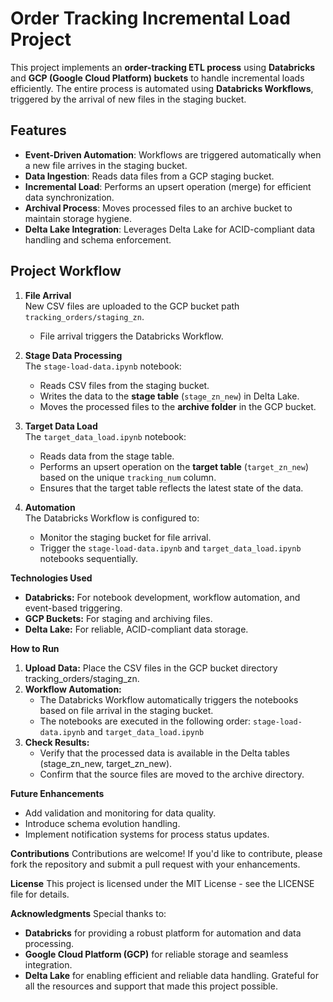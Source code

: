 # Order Tracking Incremental Load Project

This project implements an **order-tracking ETL process** using **Databricks** and **GCP (Google Cloud Platform) buckets** to handle incremental loads efficiently. The entire process is automated using **Databricks Workflows**, triggered by the arrival of new files in the staging bucket. 


## Features
- **Event-Driven Automation**: Workflows are triggered automatically when a new file arrives in the staging bucket.
- **Data Ingestion**: Reads data files from a GCP staging bucket.
- **Incremental Load**: Performs an upsert operation (merge) for efficient data synchronization.
- **Archival Process**: Moves processed files to an archive bucket to maintain storage hygiene.
- **Delta Lake Integration**: Leverages Delta Lake for ACID-compliant data handling and schema enforcement.


## Project Workflow

1. **File Arrival**  
   New CSV files are uploaded to the GCP bucket path `tracking_orders/staging_zn`.  
   - File arrival triggers the Databricks Workflow.

2. **Stage Data Processing**  
   The `stage-load-data.ipynb` notebook:  
   - Reads CSV files from the staging bucket.
   - Writes the data to the **stage table** (`stage_zn_new`) in Delta Lake.
   - Moves the processed files to the **archive folder** in the GCP bucket.

3. **Target Data Load**  
   The `target_data_load.ipynb` notebook:  
   - Reads data from the stage table.
   - Performs an upsert operation on the **target table** (`target_zn_new`) based on the unique `tracking_num` column.  
   - Ensures that the target table reflects the latest state of the data.

4. **Automation**  
   The Databricks Workflow is configured to:  
   - Monitor the staging bucket for file arrival.  
   - Trigger the `stage-load-data.ipynb` and `target_data_load.ipynb` notebooks sequentially.


**Technologies Used**
- **Databricks:** For notebook development, workflow automation, and event-based triggering.
- **GCP Buckets:** For staging and archiving files.
- **Delta Lake:** For reliable, ACID-compliant data storage.


**How to Run**
1. **Upload Data:** Place the CSV files in the GCP bucket directory tracking_orders/staging_zn.
2. **Workflow Automation:**
    - The Databricks Workflow automatically triggers the notebooks based on file arrival in the staging bucket.
    - The notebooks are executed in the following order: `stage-load-data.ipynb` and `target_data_load.ipynb`
3. **Check Results:**
    - Verify that the processed data is available in the Delta tables (stage_zn_new, target_zn_new).
    - Confirm that the source files are moved to the archive directory.


**Future Enhancements**
- Add validation and monitoring for data quality.
- Introduce schema evolution handling.
- Implement notification systems for process status updates.


**Contributions**
Contributions are welcome! If you'd like to contribute, please fork the repository and submit a pull request with your enhancements.


**License**
This project is licensed under the MIT License - see the LICENSE file for details.


**Acknowledgments**
Special thanks to:
- **Databricks** for providing a robust platform for automation and data processing.
- **Google Cloud Platform (GCP)** for reliable storage and seamless integration.
- **Delta Lake** for enabling efficient and reliable data handling.
Grateful for all the resources and support that made this project possible.
